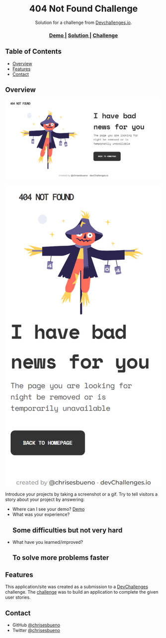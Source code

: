 <!-- Please update value in the {}  -->

<h1 align="center">404 Not Found Challenge</h1>

<div align="center">
   Solution for a challenge from  <a href="http://devchallenges.io" target="_blank">Devchallenges.io</a>.
</div>

<div align="center">
  <h3>
    <a href="https://https://chrisesbueno.github.io/404-not-found-challenge/">
      Demo
    </a>
    <span> | </span>
    <a href="https://https://github.com/Chrisesbueno/404-not-found-challenge">
      Solution
    </a>
    <span> | </span>
    <a href="https://devchallenges.io/challenges/wBunSb7FPrIepJZAg0sY">
      Challenge
    </a>
  </h3>
</div>

<!-- TABLE OF CONTENTS -->

## Table of Contents

- [Overview](#overview)
- [Features](#features)
- [Contact](#contact)

<!-- OVERVIEW -->

## Overview

![screenshot](https://raw.githubusercontent.com/Chrisesbueno/404-not-found-challenge/main/DesktopVersion.png)

![screenshot](https://raw.githubusercontent.com/Chrisesbueno/404-not-found-challenge/main/MobileVersion.png)

Introduce your projects by taking a screenshot or a gif. Try to tell visitors a story about your project by answering:

- Where can I see your demo?
    <a href="https://https://chrisesbueno.github.io/404-not-found-challenge/">
      Demo
    </a>
- What was your experience?
  <h2> Some difficulties but not very hard </h2>
- What have you learned/improved?
  <h2> To solve more problems faster </h2>

## Features

<!-- List the features of your application or follow the template. Don't share the figma file here :) -->

This application/site was created as a submission to a [DevChallenges](https://devchallenges.io/challenges) challenge. The [challenge](https://devchallenges.io/challenges/wBunSb7FPrIepJZAg0sY) was to build an application to complete the given user stories.

## Contact

- GitHub [@chrisesbueno](https://github.com/chrisesbueno)
- Twitter [@chrisesbueno](https://twitter.com/chrisesbueno)
